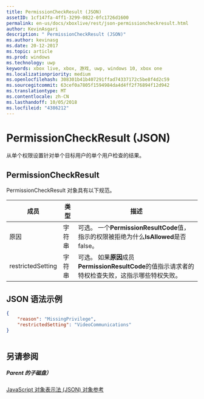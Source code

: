 ```yaml
---
title: PermissionCheckResult (JSON)
assetID: 1cf147fa-4ff1-3299-0822-0fc1726d1600
permalink: en-us/docs/xboxlive/rest/json-permissioncheckresult.html
author: KevinAsgari
description: " PermissionCheckResult (JSON)"
ms.author: kevinasg
ms.date: 20-12-2017
ms.topic: article
ms.prod: windows
ms.technology: uwp
keywords: xbox live, xbox, 游戏, uwp, windows 10, xbox one
ms.localizationpriority: medium
ms.openlocfilehash: 308301b41b407291ffad74337172c5be8f4d2c59
ms.sourcegitcommit: 63cef0a7805f1594984da4d4ff2f76894f12d942
ms.translationtype: MT
ms.contentlocale: zh-CN
ms.lasthandoff: 10/05/2018
ms.locfileid: "4386212"
---
```

# <a name="permissioncheckresult-json"></a>PermissionCheckResult (JSON)
从单个权限设置针对单个目标用户的单个用户检查的结果。 
<a id="ID4EP"></a>

 
## <a name="permissioncheckresult"></a>PermissionCheckResult
 
PermissionCheckResult 对象具有以下规范。
 
| 成员| 类型| 描述| 
| --- | --- | --- | 
| 原因| 字符串| 可选。 一个<b>PermissionResultCode</b>值，指示的权限被拒绝为什么<b>IsAllowed</b>是否 false。| 
| restrictedSetting| 字符串| 可选。 如果<b>原因</b>成员<b>PermissionResultCode</b>的值指示请求者的特权检查失败，这指示哪些特权失败。| 
  
<a id="ID4E6B"></a>

 
## <a name="sample-json-syntax"></a>JSON 语法示例
 

```json
{
    "reason": "MissingPrivilege",
    "restrictedSetting": "VideoCommunications"
}
    
```

  
<a id="ID4EIC"></a>

 
## <a name="see-also"></a>另请参阅
 
<a id="ID4EKC"></a>

 
##### <a name="parent"></a>Parent 的子磁盘） 

[JavaScript 对象表示法 (JSON) 对象参考](atoc-xboxlivews-reference-json.md)

   